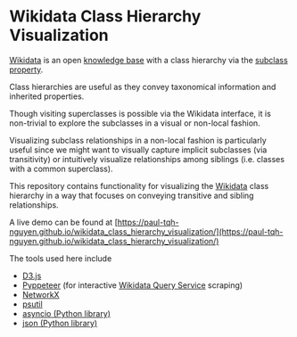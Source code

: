 # Wikidata Class Hierarchy Visualization

[Wikidata](https://www.wikidata.org/wiki/Wikidata:Main_Page)  is an open  [knowledge base](https://en.wikipedia.org/wiki/Knowledge_base)  with a class hierarchy via the  [subclass property](https://www.wikidata.org/wiki/Property:P279).

Class hierarchies are useful as they convey taxonomical information and inherited properties.

Though visiting superclasses is possible via the Wikidata interface, it is non-trivial to explore the subclasses in a visual or non-local fashion.

Visualizing subclass relationships in a non-local fashion is particularly useful since we might want to visually capture implicit subclasses (via transitivity) or intuitively visualize relationships among siblings (i.e. classes with a common superclass).

This repository contains functionality for visualizing the [Wikidata](https://www.wikidata.org/wiki/Wikidata:Main_Page)  class hierarchy in a way that focuses on conveying transitive and sibling relationships.

A live demo can be found at [https://paul-tqh-nguyen.github.io/wikidata_class_hierarchy_visualization/](https://paul-tqh-nguyen.github.io/wikidata_class_hierarchy_visualization/)

The tools used here include
* [D3.js](https://d3js.org/)
* [Pyppeteer](https://github.com/miyakogi/pyppeteer) (for interactive [Wikidata Query Service](https://query.wikidata.org/) scraping)
* [NetworkX](https://networkx.github.io/)
* [psutil](https://psutil.readthedocs.io/en/latest/)
* [asyncio (Python library)](https://docs.python.org/3/library/asyncio.html)
* [json (Python library)](https://docs.python.org/3/library/json.html)